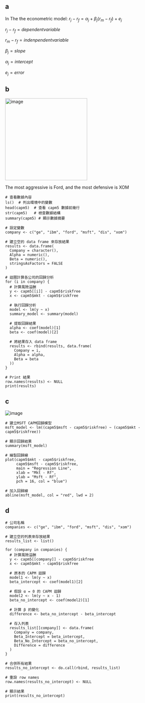 ## a

In The the econometric model: $r_j - r_f = \alpha_j + \beta_j (r_m - r_f) + e_j$

$r_j - r_f = dependent variable$

$r_m - r_f = indenpendent variable$

$\beta_j = slope$

$\alpha_j = intercept$

$e_j = error$ 

## b

<img width="265" alt="image" src="https://github.com/user-attachments/assets/1bb3942d-4238-40a2-b2b6-cf014df96223" />

The most aggressive is Ford, and the most defensive is XOM

```
# 查看數據內容
ls()  # 列出環境中的變數
head(capm5)  # 查看 capm5 數據前幾行
str(capm5)   # 檢查數據結構
summary(capm5) # 顯示數據摘要

# 設定變數
company <- c("ge", "ibm", "ford", "msft", "dis", "xom")

# 建立空的 data frame 來存放結果
results <- data.frame(
  Company = character(),
  Alpha = numeric(),
  Beta = numeric(),
  stringsAsFactors = FALSE
)

# 迴圈計算各公司的回歸分析
for (i in company) {
  # 計算風險溢酬
  y <- capm5[[i]] - capm5$riskfree
  x <- capm5$mkt - capm5$riskfree
  
  # 執行回歸分析
  model <- lm(y ~ x)
  summary_model <- summary(model)
  
  # 提取回歸結果
  alpha <- coef(model)[1]  
  beta <- coef(model)[2]
  
  # 將結果存入 data frame
  results <- rbind(results, data.frame(
    Company = i,
    Alpha = alpha,
    Beta = beta
  ))
}

# Print 結果
row.names(results) <- NULL
print(results)
```

## c 

![image](https://github.com/user-attachments/assets/5bd5f3c0-54b5-442b-bcbc-0d0b85f891bf)

```
# 建立MSFT CAPM回歸模型
msft_model <- lm((capm5$msft - capm5$riskfree) ~ (capm5$mkt - capm5$riskfree))

# 顯示回歸結果
summary(msft_model)

# 繪製回歸線
plot(capm5$mkt - capm5$riskfree, 
     capm5$msft - capm5$riskfree,
     main = "Regression Line",
     xlab = "Mkt - Rf",
     ylab = "Msft - Rf",
     pch = 16, col = "blue")

# 加入回歸線
abline(msft_model, col = "red", lwd = 2)
```

## d 

```
# 公司名稱
companies <- c("ge", "ibm", "ford", "msft", "dis", "xom")

# 建立空的列表來存放結果
results_list <- list()

for (company in companies) {
  # 計算風險溢酬
  y <- capm5[[company]] - capm5$riskfree
  x <- capm5$mkt - capm5$riskfree
  
  # 原本的 CAPM 迴歸
  model1 <- lm(y ~ x)  
  beta_intercept <- coef(model1)[2]
  
  # 假設 α = 0 的 CAPM 迴歸
  model2 <- lm(y ~ x - 1)  
  beta_no_intercept <- coef(model2)[1]
  
  # 計算 β 的變化
  difference <- beta_no_intercept - beta_intercept
  
  # 存入列表
  results_list[[company]] <- data.frame(
    Company = company,
    Beta_Intercept = beta_intercept,
    Beta_No_Intercept = beta_no_intercept,
    Difference = difference
  )
}

# 合併所有結果
results_no_intercept <- do.call(rbind, results_list)

# 重設 row names
row.names(results_no_intercept) <- NULL

# 顯示結果
print(results_no_intercept)
```

